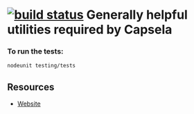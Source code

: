 [![build status](https://secure.travis-ci.org/capsela/capsela-util.png)](http://travis-ci.org/capsela/capsela-util)
Generally helpful utilities required by Capsela
===

### To run the tests:

    nodeunit testing/tests

Resources
---
  - [Website](http://www.capsela.org)
